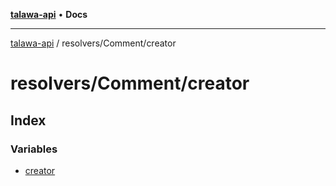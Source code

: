 [**talawa-api**](../../../README.md) • **Docs**

***

[talawa-api](../../../modules.md) / resolvers/Comment/creator

# resolvers/Comment/creator

## Index

### Variables

- [creator](variables/creator.md)
